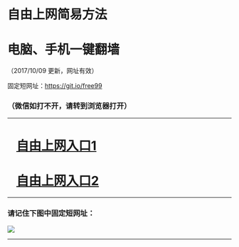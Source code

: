 ﻿# 自由上网简易方法

# 电脑、手机一键翻墙

（2017/10/09 更新，网址有效）

固定短网址：https://git.io/free99

### （微信如打不开，请转到浏览器打开）


***





# &nbsp;&nbsp; <a href="http://ft632910746.fwq-tz-1001.info/fwqtz01.html?t=100900128304 " target="_blank">自由上网入口1</a>
# &nbsp;&nbsp; <a href="http://ft1877216018.fwq-tz-1002.info/fwqtz02.html?t=10090015346 " target="_blank">自由上网入口2</a>
***

### 请记住下图中固定短网址：

<img src="https://s3-us-west-2.amazonaws.com/fwq-1001/yjfq-20170905okok.png" /> 


***

